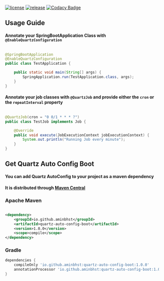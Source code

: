 [![license](https://img.shields.io/github/license/aminbhst/quartz-autoconfig-boot)](https://github.com/AminBhst/quartz-autoconfig-boot/blob/main/LICENSE.md)
[![release](https://img.shields.io/github/v/release/aminbhst/quartz-auto-config-boot)](https://github.com/aminbhst/quartz-auto-config-boot/releases)
[![Codacy Badge](https://app.codacy.com/project/badge/Grade/e7805864f63f416782605df9e4733581)](https://www.codacy.com/gh/AminBhst/quartz-autoconfig-boot/dashboard?utm_source=github.com&amp;utm_medium=referral&amp;utm_content=AminBhst/quartz-autoconfig-boot&amp;utm_campaign=Badge_Grade)

## Usage Guide

#### Annotate your SpringBootApplication Class with `@EnableQuartzConfiguration`

```java

@SpringBootApplication
@EnableQuartzConfiguration
public class TestApplication {

    public static void main(String[] args) {
        SpringApplication.run(TestApplication.class, args);
    }
}
```

#### Annotate your job classes with `@QuartzJob` and provide either the `cron` or the `repeatInterval` property

```java

@QuartzJob(cron = "0 0/1 * * * ?")
public class TestJob implements Job {

    @Override
    public void execute(JobExecutionContext jobExecutionContext) {
        System.out.println("Running Job every minute");
    }
}
```

## Get Quartz Auto Config Boot

#### You can add Quartz AutoConfig to your project as a maven dependency

#### It is distributed through [Maven Central](https://search.maven.org/artifact/io.github.aminbhst/quartz-auto-config-boot)

### Apache Maven

```xml

<dependency>
    <groupId>io.github.aminbhst</groupId>
    <artifactId>quartz-auto-config-boot</artifactId>
    <version>1.0.0</version>
    <scope>compile</scope>
</dependency>
``` 

### Gradle

```groovy
dependencies {
    compileOnly 'io.github.aminbhst:quartz-auto-config-boot:1.0.0'
    annotationProcessor 'io.github.aminbhst:quartz-auto-config-boot:1.0.0'
}
```
